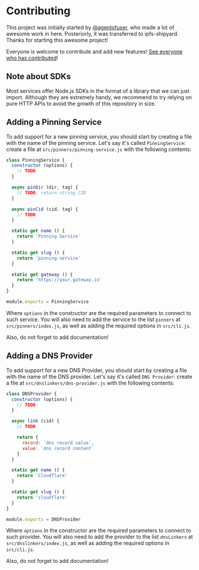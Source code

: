 # Contributing

This project was initially started by [@agentofuser](https://github.com/agentofuser),
who made a lot of awesome work in here. Posteriorly, it was transferred to ipfs-shipyard.
Thanks for starting this awesome project!

Everyone is welcome to contribute and add new features!
[See everyone who has contributed](https://github.com/ipfs-shipyard/ipfs-deploy/graphs/contributors)!

## Note about SDKs

Most services offer Node.js SDKs in the format of a library that we can just import.
Although they are extremely handy, we recommend to try relying on pure HTTP APIs
to avoid the growth of this repository in size.

## Adding a Pinning Service

To add support for a new pinning service, you should start by creating a file with the
name of the pinning service. Let's say it's called `PinningService`: create a file at
`src/pinners/pinning-service.js` with the following contents:

```javascript
class PinningService {
  constructor (options) {
    // TODO
  }

  async pinDir (dir, tag) {
    // TODO: return string CID
  }

  async pinCid (cid, tag) {
    // TODO
  }

  static get name () {
    return 'Pinning Service'
  }

  static get slug () {
    return 'pinning-service'
  }

  static get gateway () {
    return 'https://your.gateway.io'
  }
}

module.exports = PinningService
```

Where `options` in the constructor are the required parameters to connect to such service.
You will also need to add the service to the list `pinners` at `src/pinners/index.js`, as well
as adding the required options in `src/cli.js`.

Also, do not forget to add documentation!

## Adding a DNS Provider

To add support for a new DNS Provider, you should start by creating a file with the
name of the DNS provider. Let's say it's called `DNS Provider`: create a file at
`src/dnslinkers/dns-provider.js` with the following contents:

```javascript
class DNSProvider {
  constructor (options) {
    // TODO
  }

  async link (cid) {
    // TODO

    return {
      record: `dns record value`,
      value: `dns record content`
    }
  }

  static get name () {
    return 'Cloudflare'
  }

  static get slug () {
    return 'cloudflare'
  }
}

module.exports = DNSProvider

```

Where `options` in the constructor are the required parameters to connect to such provider.
You will also need to add the provider to the list `dnsLinkers` at `src/dnslinkers/index.js`, as well
as adding the required options in `src/cli.js`.

Also, do not forget to add documentation!